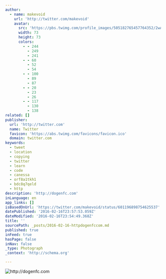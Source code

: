 ```yaml
---
author:
  - name: makevoid
    url: 'http://twitter.com/makevoid'
    avatar:
      src: 'https://pbs.twimg.com/profile_images/505182765457764352/2wAnUl4N_bigger.jpeg'
      width: 73
      height: 73
      colors:
        - - 244
          - 249
          - 241
        - - 60
          - 52
          - 54
        - - 100
          - 89
          - 87
        - - 20
          - 23
          - 26
        - - 117
          - 130
          - 138
related: []
publisher:
  url: 'http://twitter.com'
  name: Twitter
  favicon: 'https://abs.twimg.com/favicons/favicon.ico'
  domain: twitter.com
keywords:
  - tweet
  - location
  - copying
  - twitter
  - learn
  - code
  - canessa
  - orf8a1tkh1
  - bdc8q7qeld
  - http
description: 'http://dogenfc.com'
inLanguage: en
app_links: []
isBasedOnUrl: 'https://twitter.com/makevoid/status/601196898754625537'
datePublished: '2016-02-16T23:57:53.059Z'
dateModified: '2016-02-16T23:54:49.368Z'
title: ''
sourcePath: _posts/2016-02-16-httpdogenfccom.md
published: true
inFeed: true
hasPage: false
inNav: false
_type: Photograph
_context: 'http://schema.org'

---
```

![http&colon;&sol;&sol;dogenfc&period;com](https://pbs.twimg.com/media/CFfhZJXW8AE6gEZ.png:large)